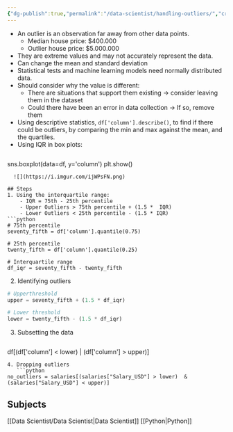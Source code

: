 ```yaml
---
{"dg-publish":true,"permalink":"/data-scientist/handling-outliers/","created":"2023-11-12T05:19:31.802-05:00","updated":"2024-03-02T09:12:17.394-05:00"}
---
```



- An outlier is an observation far away from other data points.
	- Median house price: $400.000
	- Outlier house price: $5.000.000
- They are extreme values and may not accurately represent the data.
- Can change the mean and standard deviation
- Statistical tests and machine learning models need normally distributed data.
- Should consider why the value is different:
	- There are situations that support them existing -> consider leaving them in the dataset
	- Could there have been an error in data collection -> If so, remove them
- Using descriptive statistics, `df['column'].describe()`, to find if there could be outliers, by comparing the min and max against the mean, and the quartiles.
- Using IQR in box plots:
  ```python
sns.boxplot(data=df, y='column')
plt.show()
```
  ![](https://i.imgur.com/ijWPsFN.png)

## Steps
1. Using the interquartile range:
	- IQR = 75th - 25th percentile
	- Upper Outliers > 75th percentile + (1.5 *  IQR)
	- Lower Outliers < 25th percentile - (1.5 * IQR)
```python
# 75th percentile
seventy_fifth = df['column'].quantile(0.75)

# 25th percentile
twenty_fifth = df['column'].quantile(0.25)

# Interquartile range
df_iqr = seventy_fifth - twenty_fifth
```
2. Identifying outliers
  ```python
# Upperthreshold
upper = seventy_fifth + (1.5 * df_iqr)

# Lower threshold
lower = twenty_fifth - (1.5 * df_iqr)
```
3. Subsetting the data
	```python
df[(df['column'] < lower) | (df['column'] > upper)]
```
4. Dropping outliers
   ```python
no_outliers = salaries[(salaries["Salary_USD"] > lower)  & (salaries["Salary_USD"] < upper)]
```

## Subjects
[[Data Scientist/Data Scientist\|Data Scientist]]
[[Python\|Python]]
